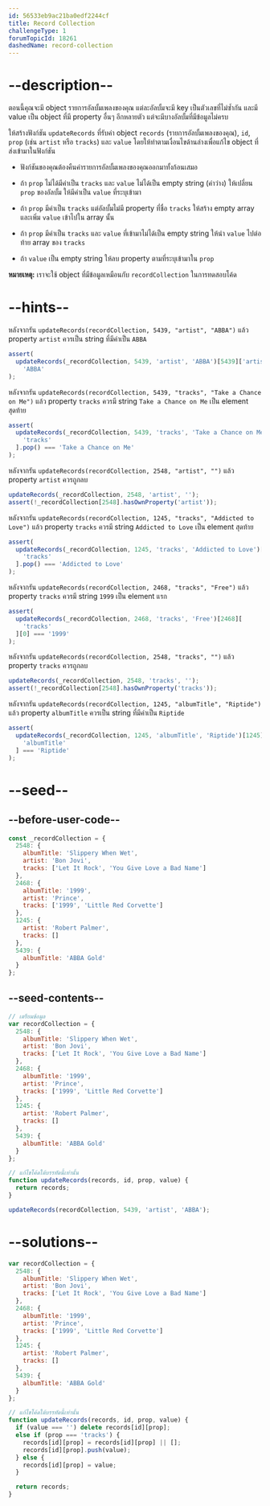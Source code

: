 ```yaml
---
id: 56533eb9ac21ba0edf2244cf
title: Record Collection
challengeType: 1
forumTopicId: 18261
dashedName: record-collection
---
```


# --description--

ตอนนี้คุณจะมี object รายการอัลบั้มเพลงของคุณ แต่ละอัลบั้มจะมี key เป็นตัวเลขที่ไม่ซ้ำกัน และมี value เป็น object ที่มี property อื่นๆ อีกหลายตัว แต่จะมีบางอัลบั้มที่มีข้อมูลไม่ครบ

ให้สร้างฟังก์ชัน `updateRecords` ที่รับค่า object `records` (รายการอัลบั้มเพลงของคุณ), `id`, `prop` (เช่น `artist` หรือ `tracks`) และ `value` โดยให้ทำตามเงื่อนไขด้านล่างเพื่อแก้ไข object ที่ส่งเข้ามาในฟังก์ชัน


- ฟังก์ชันของคุณต้องคืนค่ารายการอัลบั้มเพลงของคุณออกมาทั้งก้อนเสมอ

- ถ้า `prop` ไม่ได้มีค่าเป็น `tracks` และ `value` ไม่ได้เป็น empty string (ค่าว่าง) ให้เปลี่ยน `prop` ของอัลบั้ม ให้มีค่าเป็น `value` ที่ระบุเข้ามา

- ถ้า `prop` มีค่าเป็น `tracks` แต่อัลบั้มไม่มี property ที่ชื่อ `tracks` ให้สร้าง empty array และเพิ่ม `value` เข้าไปใน array นั้น

- ถ้า  `prop` มีค่าเป็น `tracks` และ `value` ที่เข้ามาไม่ได้เป็น empty string ให้นำ `value` ไปต่อท้าย array ของ `tracks`

- ถ้า `value` เป็น empty string ให้ลบ property ตามที่ระบุเข้ามาใน `prop` 


**หมายเหตุ:** เราจะใช้ object ที่มีข้อมูลเหมือนกับ `recordCollection` ในการทดสอบโค้ด


# --hints--

หลังจากรัน `updateRecords(recordCollection, 5439, "artist", "ABBA")` แล้ว property `artist` ควรเป็น string ที่มีค่าเป็น `ABBA`

```js
assert(
  updateRecords(_recordCollection, 5439, 'artist', 'ABBA')[5439]['artist'] ===
    'ABBA'
);
```

หลังจากรัน `updateRecords(recordCollection, 5439, "tracks", "Take a Chance on Me")` แล้ว property `tracks` ควรมี string `Take a Chance on Me` เป็น element สุดท้าย

```js
assert(
  updateRecords(_recordCollection, 5439, 'tracks', 'Take a Chance on Me')[5439][
    'tracks'
  ].pop() === 'Take a Chance on Me'
);
```

หลังจากรัน `updateRecords(recordCollection, 2548, "artist", "")` แล้ว property `artist` ควรถูกลบ

```js
updateRecords(_recordCollection, 2548, 'artist', '');
assert(!_recordCollection[2548].hasOwnProperty('artist'));
```

หลังจากรัน `updateRecords(recordCollection, 1245, "tracks", "Addicted to Love")` แล้ว property `tracks` ควรมี string `Addicted to Love` เป็น element สุดท้าย

```js
assert(
  updateRecords(_recordCollection, 1245, 'tracks', 'Addicted to Love')[1245][
    'tracks'
  ].pop() === 'Addicted to Love'
);
```

หลังจากรัน `updateRecords(recordCollection, 2468, "tracks", "Free")` แล้ว property `tracks` ควรมี string `1999` เป็น element แรก

```js
assert(
  updateRecords(_recordCollection, 2468, 'tracks', 'Free')[2468][
    'tracks'
  ][0] === '1999'
);
```

หลังจากรัน `updateRecords(recordCollection, 2548, "tracks", "")` แล้ว property `tracks` ควรถูกลบ

```js
updateRecords(_recordCollection, 2548, 'tracks', '');
assert(!_recordCollection[2548].hasOwnProperty('tracks'));
```

หลังจากรัน `updateRecords(recordCollection, 1245, "albumTitle", "Riptide")` แล้ว property `albumTitle` ควรเป็น string ที่มีค่าเป็น `Riptide`

```js
assert(
  updateRecords(_recordCollection, 1245, 'albumTitle', 'Riptide')[1245][
    'albumTitle'
  ] === 'Riptide'
);
```

# --seed--

## --before-user-code--

```js
const _recordCollection = {
  2548: {
    albumTitle: 'Slippery When Wet',
    artist: 'Bon Jovi',
    tracks: ['Let It Rock', 'You Give Love a Bad Name']
  },
  2468: {
    albumTitle: '1999',
    artist: 'Prince',
    tracks: ['1999', 'Little Red Corvette']
  },
  1245: {
    artist: 'Robert Palmer',
    tracks: []
  },
  5439: {
    albumTitle: 'ABBA Gold'
  }
};
```

## --seed-contents--

```js
// เตรียมข้อมูล
var recordCollection = {
  2548: {
    albumTitle: 'Slippery When Wet',
    artist: 'Bon Jovi',
    tracks: ['Let It Rock', 'You Give Love a Bad Name']
  },
  2468: {
    albumTitle: '1999',
    artist: 'Prince',
    tracks: ['1999', 'Little Red Corvette']
  },
  1245: {
    artist: 'Robert Palmer',
    tracks: []
  },
  5439: {
    albumTitle: 'ABBA Gold'
  }
};

// แก้ไขโค้ดใต้บรรทัดนี้เท่านั้น
function updateRecords(records, id, prop, value) {
  return records;
}

updateRecords(recordCollection, 5439, 'artist', 'ABBA');
```

# --solutions--

```js
var recordCollection = {
  2548: {
    albumTitle: 'Slippery When Wet',
    artist: 'Bon Jovi',
    tracks: ['Let It Rock', 'You Give Love a Bad Name']
  },
  2468: {
    albumTitle: '1999',
    artist: 'Prince',
    tracks: ['1999', 'Little Red Corvette']
  },
  1245: {
    artist: 'Robert Palmer',
    tracks: []
  },
  5439: {
    albumTitle: 'ABBA Gold'
  }
};

// แก้ไขโค้ดใต้บรรทัดนี้เท่านั้น
function updateRecords(records, id, prop, value) {
  if (value === '') delete records[id][prop];
  else if (prop === 'tracks') {
    records[id][prop] = records[id][prop] || [];
    records[id][prop].push(value);
  } else {
    records[id][prop] = value;
  }

  return records;
}
```
